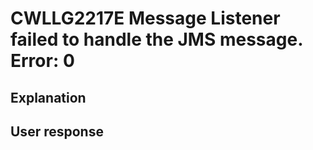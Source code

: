 # CWLLG2217E Message Listener failed to handle the JMS message. Error: 0

## Explanation

## User response